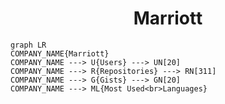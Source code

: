 <h1 align="center">Marriott</h1>

```mermaid
graph LR
COMPANY_NAME{Marriott}
COMPANY_NAME ---> U{Users} ---> UN[20]
COMPANY_NAME ---> R{Repositories} ---> RN[311]
COMPANY_NAME ---> G{Gists} ---> GN[20]
COMPANY_NAME ---> ML{Most Used<br>Languages}
```
